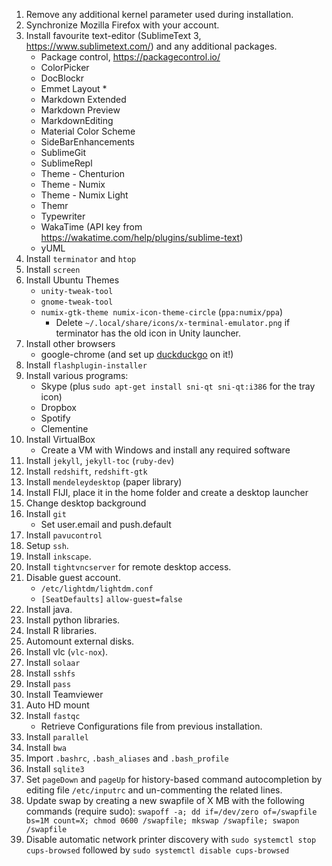 1. Remove any additional kernel parameter used during installation.
2. Synchronize Mozilla Firefox with your account.
3. Install favourite text-editor (SublimeText 3, https://www.sublimetext.com/) and any additional packages.
	* Package control, https://packagecontrol.io/
	* ColorPicker
	* DocBlockr
	* Emmet
   Layout * 
	* Markdown Extended
	* Markdown Preview
	* MarkdownEditing
    * Material Color Scheme
    * SideBarEnhancements
    * SublimeGit
    * SublimeRepl
    * Theme - Chenturion
    * Theme - Numix
    * Theme - Numix Light
    * Themr
    * Typewriter
    * WakaTime (API key from https://wakatime.com/help/plugins/sublime-text)
    * yUML
4. Install `terminator` and `htop`
5. Install `screen`
6. Install Ubuntu Themes
    * `unity-tweak-tool`
    * `gnome-tweak-tool`
    * `numix-gtk-theme numix-icon-theme-circle` (`ppa:numix/ppa`)
        - Delete `~/.local/share/icons/x-terminal-emulator.png` if terminator has the old icon in Unity launcher.
5. Install other browsers
    * google-chrome (and set up <u>duckduckgo</u> on it!)
6. Install `flashplugin-installer`
7. Install various programs:
    * Skype (plus `sudo apt-get install sni-qt sni-qt:i386` for the tray icon)
    * Dropbox
    * Spotify
    * Clementine
8. Install VirtualBox
    * Create a VM with Windows and install any required software
9. Install `jekyll`, `jekyll-toc` (`ruby-dev`)
10. Install `redshift`, `redshift-gtk`
11. Install `mendeleydesktop` (paper library)
12. Install FIJI, place it in the home folder and create a desktop launcher
13. Change desktop background
14. Install `git` 
    * Set user.email and push.default
15. Install `pavucontrol` 
16. Setup `ssh`.
17. Install `inkscape`.
18. Install `tightvncserver` for remote desktop access.
19. Disable guest account.
    * `/etc/lightdm/lightdm.conf`
    * `[SeatDefaults]`  `allow-guest=false`
20. Install java.
21. Install python libraries.
22. Install R libraries.
23. Automount external disks.
24. Install vlc (`vlc-nox`).
25. Install `solaar`
26. Install `sshfs`
27. Install `pass` 
28. Install Teamviewer
29. Auto HD mount
30. Install `fastqc`
    * Retrieve Configurations file from previous installation.
31. Install `parallel` 
32. Install `bwa` 
33. Import `.bashrc`, `.bash_aliases` and `.bash_profile`
34. Install `sqlite3`
35. Set `pageDown` and `pageUp` for history-based command autocompletion by editing file `/etc/inputrc` and un-commenting the related lines.
36. Update swap by creating a new swapfile of X MB with the following commands (require sudo): `swapoff -a; dd if=/dev/zero of=/swapfile bs=1M count=X; chmod 0600 /swapfile; mkswap /swapfile; swapon /swapfile`
37. Disable automatic network printer discovery with `sudo systemctl stop cups-browsed` followed by `sudo systemctl disable cups-browsed`
